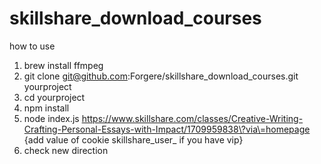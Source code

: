 # skillshare_download_courses
how to use

1. brew install ffmpeg
2. git clone git@github.com:Forgere/skillshare_download_courses.git yourproject
3. cd yourproject
4. npm install
5. node index.js https://www.skillshare.com/classes/Creative-Writing-Crafting-Personal-Essays-with-Impact/1709959838\?via\=homepage {add value of cookie skillshare_user_ if you have vip}
6. check new direction
